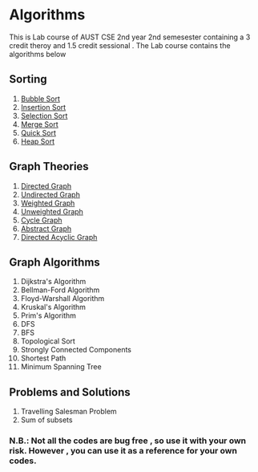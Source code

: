 # Algorithms

This is  Lab course of  AUST CSE 2nd year 2nd semesester containing a 3 credit theroy and 1.5 credit sessional . The Lab course contains the algorithms below<br>

## Sorting

1. [Bubble Sort](https://en.wikipedia.org/wiki/Bubble_sort)<br>
2. [Insertion Sort](https://en.wikipedia.org/wiki/Insertion_sort)<br>
3. [Selection Sort](https://en.wikipedia.org/wiki/Selection_sort)<br>
4. [Merge Sort](https://en.wikipedia.org/wiki/Merge_sort)<br>
5. [Quick Sort](https://en.wikipedia.org/wiki/Quicksort)<br>
6. [Heap Sort](https://en.wikipedia.org/wiki/Heapsort)<br>



## Graph Theories

1. [Directed Graph](https://en.wikipedia.org/wiki/Directed_graph)<br>
2. [Undirected Graph](https://en.wikipedia.org/wiki/Undirected_graph)<br>
3. [Weighted Graph](https://en.wikipedia.org/wiki/Weighted_graph)<br>
4. [Unweighted Graph](https://en.wikipedia.org/wiki/Unweighted_graph)<br>
5. [Cycle Graph](https://en.wikipedia.org/wiki/Cycle_graph)<br>
6. [Abstract Graph](https://en.wikipedia.org/wiki/Abstract_graph)<br>
7. [Directed Acyclic Graph](https://en.wikipedia.org/wiki/Directed_acyclic_graph)<br>

## Graph Algorithms

1. Dijkstra's Algorithm<br>
2. Bellman-Ford Algorithm<br>
3. Floyd-Warshall Algorithm<br>
4. Kruskal's Algorithm<br>
5. Prim's Algorithm<br>
6. DFS<br>
7. BFS<br>
8. Topological Sort<br>
9. Strongly Connected Components<br>
10. Shortest Path<br>
11. Minimum Spanning Tree<br>

## Problems and Solutions

1. Travelling Salesman Problem<br>
2. Sum of subsets<br>




### N.B.: Not all the codes are bug free , so use it with your own risk. However , you can use it as a reference for your own codes. 








